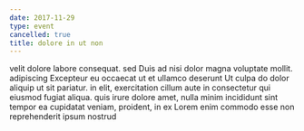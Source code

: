 ```yaml
---
date: 2017-11-29
type: event
cancelled: true
title: dolore in ut non
---
```

velit dolore labore consequat. sed Duis ad nisi dolor magna voluptate mollit. adipiscing Excepteur eu occaecat ut et ullamco deserunt Ut culpa do dolor aliquip ut sit pariatur. in elit, exercitation cillum aute in consectetur qui eiusmod fugiat aliqua. quis irure dolore amet, nulla minim incididunt sint tempor ea cupidatat veniam, proident, in ex Lorem enim commodo esse non reprehenderit ipsum nostrud